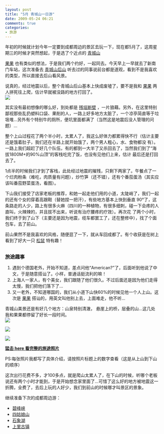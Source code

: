 ```yaml
---
layout: post
title: "5月 青城山一日游"
date: 2009-05-24 06:21
comments: true
categories: 
- 旅游
---
```

<p>年初的时候就计划今年一定要到成都周边的景区去玩一下，现在都5月了，这周星期三的时候才突然想起，于是选了个近点的 <a href="http://place.ytrip.com/destination/qing-cheng-shan-2207/" target="_blank">青城山</a></p>
<p><a href="http://fanfou.com/guoguo2" target="_blank">果果</a> 也有类似的想法，于是我们两个约好，一起同去。今天早上一早就去了新南门车站，这次准备去 <a href="http://place.ytrip.com/article/d-27036/" target="_blank">青城山后山</a> 听去过的同事说前台都是道观，看到不是我喜欢的类型，所以直接去后山看风景。</p>
<p>说真的，经过地震以后，整个青城山后山基本上快成废墟了，要不是我和 <a href="http://fanfou.com/guoguo2" target="_blank">果果</a> 两人拼死往上爬，估计早就被没路的地方打回了。<br /> <a href="http://www.flickr.com/photos/huacnlee/3555958167/" target="_blank"><img src="http://farm4.static.flickr.com/3321/3555958167_b1784cd314.jpg" border="0" /></a></p>
<p>其实没有最初想像的哪么好，到处都是 <a href="http://fanfou.com/statuses/CSgXpGtFpIw" target="_blank">残垣断壁</a> ，一片狼藉。另外，在这里特别鄙视那些乱扔塑料口袋、果削的人，一路上好多地方太脏了，一个凉亭简直等于垃圾堆&hellip;另外有个特别牛的厕所，便坑里面都满了（当然这是地震后没人管理的问题）&hellip;</p>
<p>整个上山过程花了两个半小时，太累人了，我这么好体力都累得快不行（估计主要还是饿着肚子，我们还在半路上就开始饿了，两个男人粗心，水、食物都没 有）。一路上我们超赶了好几个队伍，有的都到一大半了又杀回去了，当然我们到了&ldquo;海拔1800M+的90%山顶&rdquo;的客栈吃完了饭，也没有见他们上来，估计 最后还是打回去了。</p>
<p>1点半的时候我们才到了客栈，此处经过地震的摧残，只剩下两家了。午餐点了一个烂肉粉条（难吃，肉质量有问题），炒竹笋（还不错），还有个番茄蛋汤（其实应该叫番茄野菜蛋汤，看图）。</p>
<p>下山我们接受了店家老板的推荐，和她一起走他们用的小道，太陡峭了，我们一起的还有个女的穿着高跟鞋（替她捏一把汗），有些地方基本上快到垂直 90&deg;了，这条路走的人少，路上有很多火麻（四川的一种植物，有很多细刺，碰一下会疼的人直叫，火辣辣的，并且拔不出来，听说有治疗腰疼的疗效）。再次花 了两个小时，我们终于到了山下（主要还是因为地震，缆车都罢工了，还在整修中），找了个面包车，去了前山。</p>
<p>前山果然不是我喜欢的风格，随便逛了一下，就从车回成都了。有个收获是在树上看到了好大一只 <a href="http://fanfou.com/statuses/UPv9mAP-bcA" target="_blank">松鼠</a> 特有趣！</p>
<div><br /></div>
<div><strong><span style="font-size: 16px;">旅途趣事</span></strong><br /></div>
<div><ol>
<li>遇到个德国老外，开始不知道，差点问他&ldquo;American?&rdquo;了，后面听到他说了中文，于是随意搭讪了。小样，普通话挺流利的嘛！</li>
<li>上海人一家人，有个美女，我们跟随了他们很久。不过后面还是因为他们走得太慢，我们把他们落下了&hellip;</li>
<li>又一老外，不知道哪国的，我们从小道下山快60%的时候见他一个人上山。这次是 <a href="http://fanfou.com/guoguo2" target="_blank">果果</a> 搭讪的，用英文叫他别上去，上面难走，他不听&hellip;</li>
</ol>
<p>青城山美景还是有好几个地方：山泉特别清澈， 悬崖上的桥，层叠的山&hellip;这几处我和果果都停留了好长一段时间。<br /> <a href="http://www.flickr.com/photos/huacnlee/3556745380/" target="_blank"><img src="http://farm4.static.flickr.com/3361/3556745380_dbe730086b.jpg?v=0" border="0" /></a></p>
<p><a href="http://www.flickr.com/photos/huacnlee/3556773410/" target="_blank"><img src="http://farm3.static.flickr.com/2455/3556773410_90698dae77.jpg?v=0" border="0" /></a></p>
<p><a href="http://www.flickr.com/photos/huacnlee/3556771556/in/photostream/" target="_blank"><img src="http://farm4.static.flickr.com/3341/3556771556_9710918471.jpg?v=0" border="0" /></a></p>
<p><a href="http://www.flickr.com/photos/huacnlee/tags/%E9%9D%92%E5%9F%8E%E5%B1%B1/" target="_blank"><strong>猛击 here 看完整的旅途照片</strong></a></p>
<p>PS:每张照片我都写了具体介绍，请按照片标题上的数字查看（这是从上山到下山的顺序）</p>
<p>这次出行花费不多，才100多点，就是爬山太累人了，在下山的时候，听哪个老板说还有两个小时才能到，于是开始想念家里面了&hellip;可惜了这么好的地方被地震这一折腾，全费了，去后上玩的人好少，我们到前山的时候哪才叫景区的景象。</p>
<p>继续准备下次的成都周边游：</p>
<ul>
<li><a href="http://place.ytrip.com/destination/bi-feng-xia-15/" target="_blank">碧峰峡</a></li>
<li><a href="http://place.ytrip.com/destination/si-gu-niang-shan-14/" target="_blank">四姑娘山</a></li>
<li><a href="http://place.ytrip.com/destination/shi-xiang-hu-2215/" target="_blank">石象湖</a></li>
<li><a href="http://place.ytrip.com/destination/shang-li-gu-zhen-2216/" target="_blank">上里古镇</a></li>
</ul>
</div>
